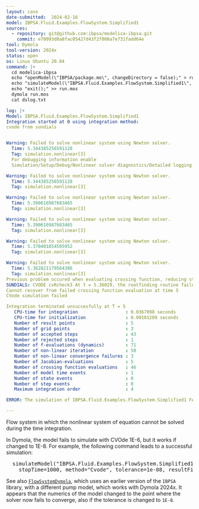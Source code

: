 ```yaml
---
layout: case
date-submitted:  2024-02-16
model: IBPSA.Fluid.Examples.FlowSystem.Simplified1
sources:
  - repository: git@github.com:ibpsa/modelica-ibpsa.git
    commit: e70093d8a8fac05427d43f2f008a7e731fadd64e
tool: Dymola
tool-version: 2024x
status: open
os: Linux Ubuntu 20.04
command: |+
  cd modelica-ibpsa
  echo "openModel(\"IBPSA/package.mo\", changeDirectory = false);" > run.mos
  echo "simulateModel(\"IBPSA.Fluid.Examples.FlowSystem.Simplified1\", stopTime=1000, method=\"Cvode\", tolerance=1e-06, resultFile=\"Simplified1\");" >> run.mos
  echo "exit();" >> run.mos
  dymola run.mos
  cat dslog.txt

log: |+
Model: IBPSA.Fluid.Examples.FlowSystem.Simplified1
Integration started at 0 using integration method:
cvode from sundials


Warning: Failed to solve nonlinear system using Newton solver.
  Time: 5.344385256591128
  Tag: simulation.nonlinear[3]
  For debugging information enable
  Simulation/Setup/Debug/Nonlinear solver diagnostics/Detailed logging of failed nonlinear solutions.

Warning: Failed to solve nonlinear system using Newton solver.
  Time: 5.344385256591128
  Tag: simulation.nonlinear[3]

Warning: Failed to solve nonlinear system using Newton solver.
  Time: 5.390616987683465
  Tag: simulation.nonlinear[3]

Warning: Failed to solve nonlinear system using Newton solver.
  Time: 5.390616987683465
  Tag: simulation.nonlinear[3]

Warning: Failed to solve nonlinear system using Newton solver.
  Time: 5.370401854505952
  Tag: simulation.nonlinear[3]

Warning: Failed to solve nonlinear system using Newton solver.
  Time: 5.362821179564386
  Tag: simulation.nonlinear[3]
Previous problem occured when evaluating crossing function, reducing step-size
SUNDIALS: CVODE cvRcheck3 At t = 5.36029, the rootfinding routine failed in an unrecoverable manner.
Cannot recover from failed crossing function evaluation at time 5
CVode simulation failed

Integration terminated unsuccesfully at T = 5
   CPU-time for integration                  : 0.0367098 seconds
   CPU-time for initialization               : 0.00101209 seconds
   Number of result points                   : 5
   Number of grid points                     : 3
   Number of accepted steps                  : 43
   Number of rejected steps                  : 1
   Number of f-evaluations (dynamics)        : 71
   Number of non-linear iteration            : 58
   Number of non-linear convergence failures : 3
   Number of Jacobian-evaluations            : 5
   Number of crossing function evaluations   : 46
   Number of model time events               : 1
   Number of state events                    : 0
   Number of step events                     : 0
   Maximum integration order                 : 4

ERROR: The simulation of IBPSA.Fluid.Examples.FlowSystem.Simplified1 FAILED

---
```


Flow system in which the nonlinear system of equation cannot be solved during the time integration.

<!--excerpt-->

In Dymola, the model fails to simulate with CVOde 1E-6, but it works if changed to 1E-8.
For example, the following command leads to a successful simulation:
<pre>
  simulateModel("IBPSA.Fluid.Examples.FlowSystem.Simplified1",
    stopTime=1000, method="Cvode", tolerance=1e-08, resultFile="Simplified1");
</pre>
See also [`FlowSystemDymola`](FlowSystemDymola), which uses an earlier version of the `IBPSA` library, with a different pump
model, which works with Dymola 2024x. It appears that the numerics of the model changed to the point
where the solver now fails to converge, also if the tolerance is changed to `1E-8`.